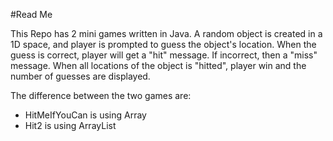 #Read Me

This Repo has 2 mini games written in Java.
A random object is created in a 1D space, and player is prompted to guess the object's location.
When the guess is correct, player will get a "hit" message. If incorrect, then a "miss" message.
When all locations of the object is "hitted", player win and the number of guesses are displayed.

The difference between the two games are:
- HitMeIfYouCan is using Array
- Hit2 is using ArrayList
